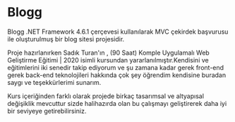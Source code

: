 # Blogg
Blogg .NET Framework 4.6.1 çerçevesi kullanılarak MVC çekirdek başvurusu ile oluşturulmuş bir blog sitesi projesidir.

Proje hazırlanırken Sadık Turan'ın , (90 Saat) Komple Uygulamalı Web Geliştirme Eğitimi | 2020 isimli kursundan yararlanılmıştır.Kendisini ve eğitimlerini iki senedir takip ediyorum ve şu zamana kadar gerek front-end gerek back-end teknolojileri hakkında çok şey öğrendim kendisine buradan saygı ve teşekkürlerimi sunarım.

Kurs içeriğinden farklı olarak projede birkaç tasarımsal ve altyapısal değişiklik mevcuttur sizde halihazırda olan bu çalışmayı geliştirerek daha iyi bir seviyeye getirebilirsiniz.
